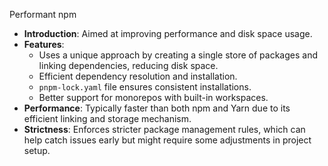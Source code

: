 Performant npm

- **Introduction**: Aimed at improving performance and disk space usage.
- **Features**:
    - Uses a unique approach by creating a single store of packages and linking dependencies, reducing disk space.
    - Efficient dependency resolution and installation.
    - `pnpm-lock.yaml` file ensures consistent installations.
    - Better support for monorepos with built-in workspaces.
- **Performance**: Typically faster than both npm and Yarn due to its efficient linking and storage mechanism.
- **Strictness**: Enforces stricter package management rules, which can help catch issues early but might require some adjustments in project setup.